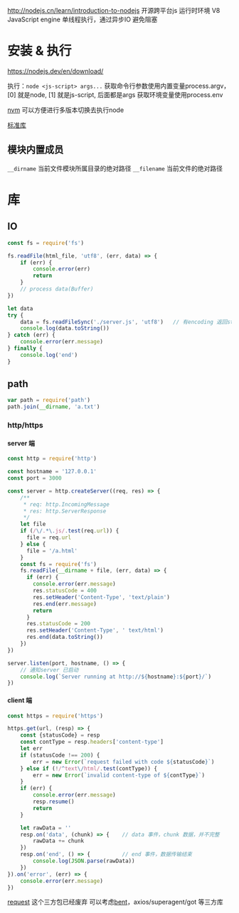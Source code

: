 <http://nodejs.cn/learn/introduction-to-nodejs>
开源跨平台js 运行时环境
V8 JavaScript engine
单线程执行，通过异步IO 避免阻塞

# 安装 & 执行
<https://nodejs.dev/en/download/>

执行：`node <js-script> args...`
获取命令行参数使用内置变量process.argv，[0] 就是node, [1] 就是js-script, 后面都是args
获取环境变量使用process.env

[nvm](https://github.com/nvm-sh/nvm) 可以方便进行多版本切换去执行node

[标准库](https://nodejs.org/api/)

## 模块内置成员
`__dirname` 当前文件模块所属目录的绝对路径
`__filename` 当前文件的绝对路径

# 库
## IO
```js
const fs = require('fs')

fs.readFile(html_file, 'utf8', (err, data) => {
    if (err) {
        console.error(err)
        return
    }
    // process data(Buffer)
})

let data
try {
    data = fs.readFileSync('./server.js', 'utf8')   // 有encoding 返回string，缺省则返回buffer
    console.log(data.toString())
} catch (err) {
    console.error(err.message)
} finally {
    console.log('end')
}
```

## path
```js
var path = require('path')
path.join(__dirname, 'a.txt')
```

### http/https
#### server 端
```js
const http = require('http')

const hostname = '127.0.0.1'
const port = 3000

const server = http.createServer((req, res) => {
    /**
     * req: http.IncomingMessage
     * res: http.ServerResponse 
     */
    let file
    if (/\/.*\.js/.test(req.url)) {
      file = req.url
    } else {
      file = '/a.html'
    }
    const fs = require('fs')
    fs.readFile(__dirname + file, (err, data) => {
      if (err) {
        console.error(err.message)
        res.statusCode = 400
        res.setHeader('Content-Type', 'text/plain')
        res.end(err.message)
        return
      }
      res.statusCode = 200
      res.setHeader('Content-Type', ' text/html')
      res.end(data.toString())
    })
})

server.listen(port, hostname, () => {
    // 通知server 已启动
    console.log(`Server running at http://${hostname}:${port}/`)
})
```

#### client 端
```js
const https = require('https')

https.get(url, (resp) => {
    const {statusCode} = resp
    const contType = resp.headers['content-type']
    let err
    if (statusCode !== 200) {
        err = new Error(`request failed with code ${statusCode}`)
    } else if (!/^text\/html/.test(contType)) {
        err = new Error(`invalid content-type of ${contType}`)
    }
    if (err) {
        console.error(err.message)
        resp.resume()
        return
    }

    let rawData = ''
    resp.on('data', (chunk) => {    // data 事件，chunk 数据，并不完整
        rawData += chunk
    })
    resp.on('end', () => {          // end 事件，数据传输结束
        console.log(JSON.parse(rawData))
    })
}).on('error', (err) => {
    console.error(err.message)
})
```

[request](https://github.com/request/request) 这个三方包已经废弃
可以考虑[bent](https://github.com/mikeal/bent)，axios/superagent/got 等三方库